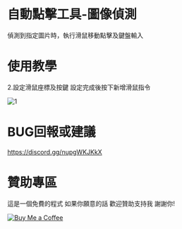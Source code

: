 # 自動點擊工具-圖像偵測

偵測到指定圖片時，執行滑鼠移動點擊及鍵盤輸入

# 使用教學
2.設定滑鼠座標及按鍵 設定完成後按下新增滑鼠指令 

![1](https://github.com/user-attachments/assets/bda2d45a-7211-47a8-8dd5-150367e58da8)

# BUG回報或建議
https://discord.gg/nupgWKJKkX

# 贊助專區
這是一個免費的程式 如果你願意的話 歡迎贊助支持我 謝謝你!

[![Buy Me a Coffee](https://www.buymeacoffee.com/assets/img/custom_images/orange_img.png)](https://www.buymeacoffee.com/dreamtv)
